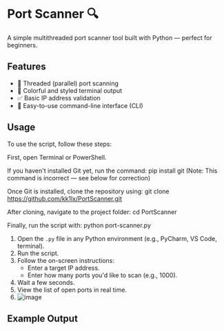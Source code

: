 # Port Scanner 🔍

A simple multithreaded port scanner tool built with Python — perfect for beginners.

## Features
- 🔁 Threaded (parallel) port scanning
- 🎨 Colorful and styled terminal output
- ✅ Basic IP address validation
- 💬 Easy-to-use command-line interface (CLI)

## Usage
To use the script, follow these steps:

First, open Terminal or PowerShell.

If you haven't installed Git yet, run the command:
pip install git (Note: This command is incorrect — see below for correction)

Once Git is installed, clone the repository using:
git clone https://github.com/kk1lx/PortScanner.git

After cloning, navigate to the project folder:
cd PortScanner

Finally, run the script with:
python port-scanner.py
1. Open the `.py` file in any Python environment (e.g., PyCharm, VS Code, terminal).
2. Run the script.
3. Follow the on-screen instructions:
   - Enter a target IP address.
   - Enter how many ports you'd like to scan (e.g., 1000).
4. Wait a few seconds.
5. View the list of open ports in real time.
6. ![image](https://github.com/user-attachments/assets/a2963d88-ebf6-44c4-8a75-ab77bb13630b)


## Example Output
